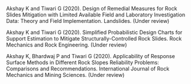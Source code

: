 Akshay K and Tiwari G (2020). Design of Remedial Measures for Rock Slides Mitigation with Limited Available Field and Laboratory Investigation Data: Theory and Field Implementation. Landslides. (Under review)

Akshay K and Tiwari G (2020). Simplified Probabilistic Design Charts for Support Estimation to Mitigate Structurally-Controlled Rock Slides. Rock Mechanics and Rock Engineering. (Under review)

Akshay K, Bhardwaj P and Tiwari G (2020). Applicability of Response Surface Methods in Different Rock Slopes Reliability Problems: Comparisons and Recommendations. International Journal of Rock Mechanics and Mining Sciences. (Under review)
